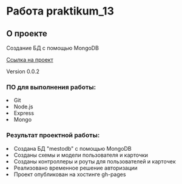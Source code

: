 # Работа praktikum_13

## О проекте

Создание БД с помощью MongoDB

[Ссылка на проект](https://github.com/batolser/praktikum_13.git)

Version 0.0.2

###  ПО для выполнения работы:
<li>
Git
<li>
Node.js
<li>
Express
<li>
Mongo

### Результат проектной работы:
<li>
Создана БД "mestodb" с помощью MongoDB
<li>
Созданы схемы и модели пользователя и карточки
<li>
Созданы контроллеры и роуты для пользователей и карточек
<li>
Реализовано временное решение авторизации
<li>
Проект опубликован на хостинге gh-pages
